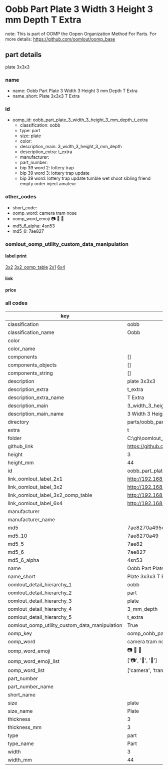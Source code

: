 # Oobb Part Plate 3 Width 3 Height 3 mm Depth T Extra  

note: This is part of OOMP the Oopen Organization Method For Parts. For more details: https://github.com/oomlout/oomp_base

##  part details
  



plate 3x3x3



### name
* name: Oobb Part Plate 3 Width 3 Height 3 mm Depth T Extra
* name_short: Plate 3x3x3 T Extra
### id
* oomp_id: oobb_part_plate_3_width_3_height_3_mm_depth_t_extra
  * classification: oobb
  * type: part
  * size: plate
  * color: 
  * description_main: 3_width_3_height_3_mm_depth
  * description_extra: t_extra
  * manufacturer: 
  * part_number: 
  * bip 39 word 2: lottery trap
  * bip 39 word 3: lottery trap update
  * bip 39 word: lottery trap update tumble wet shoot sibling friend empty order inject amateur

### other_codes
* short_code: 
* oomp_word: camera tram nose
* oomp_word_emoji :camera: :tram: :nose:
* md5_6_alpha: 4sn53
* md5_6: 7ae827






### oomlout_oomp_utility_custom_data_manipulation
#### label print
[3x2](http://192.168.1.245:1112/?label=oomp%204sn53)
[3x2_oomp_table](http://192.168.1.108:1112/?label=oomp%204sn53)
[2x1](http://192.168.1.242:1112/?label=oomp%204sn53)
[6x4](http://192.168.1.55:1112/?label=oomp%204sn53)    

#### link

                              

#### price







### all codes 
| key | value |  
| --- | --- |  
| classification | oobb |  
| classification_name | Oobb |  
| color |  |  
| color_name |  |  
| components | [] |  
| components_objects | [] |  
| components_string | [] |  
| description | plate 3x3x3 |  
| description_extra | t_extra |  
| description_extra_name | T Extra |  
| description_main | 3_width_3_height_3_mm_depth |  
| description_main_name | 3 Width 3 Height 3 mm Depth |  
| directory | parts/oobb_part_plate_3_width_3_height_3_mm_depth_t_extra |  
| extra | t |  
| folder | C:\gh\oomlout_oobb_version_4_generated_parts\things\oobb_part_plate_3_width_3_height_3_mm_depth_t_extra |  
| github_link | https://github.com/oomlout/oomlout_oomp_part_src/tree/main/parts/oobb_part_plate_3_width_3_height_3_mm_depth_t_extra |  
| height | 3 |  
| height_mm | 44 |  
| id | oobb_part_plate_3_width_3_height_3_mm_depth_t_extra |  
| link_oomlout_label_2x1 | http://192.168.1.242:1112/?label=oomp%204sn53 |  
| link_oomlout_label_3x2 | http://192.168.1.245:1112/?label=oomp%204sn53 |  
| link_oomlout_label_3x2_oomp_table | http://192.168.1.108:1112/?label=oomp%204sn53 |  
| link_oomlout_label_6x4 | http://192.168.1.55:1112/?label=oomp%204sn53 |  
| manufacturer |  |  
| manufacturer_name |  |  
| md5 | 7ae8270a495cf8f71a7ccea5dd39d420 |  
| md5_10 | 7ae8270a49 |  
| md5_5 | 7ae82 |  
| md5_6 | 7ae827 |  
| md5_6_alpha | 4sn53 |  
| name | Oobb Part Plate 3 Width 3 Height 3 mm Depth T Extra |  
| name_short | Plate 3x3x3 T Extra |  
| oomlout_detail_hierarchy_1 | oobb |  
| oomlout_detail_hierarchy_2 | part |  
| oomlout_detail_hierarchy_3 | plate |  
| oomlout_detail_hierarchy_4 | 3_mm_depth |  
| oomlout_detail_hierarchy_5 | t_extra |  
| oomlout_oomp_utility_custom_data_manipulation | True |  
| oomp_key | oomp_oobb_part_plate_3_width_3_height_3_mm_depth_t_extra |  
| oomp_word | camera tram nose |  
| oomp_word_emoji | :camera: :tram: :nose: |  
| oomp_word_emoji_list | [':camera:', ':tram:', ':nose:'] |  
| oomp_word_list | ['camera', 'tram', 'nose'] |  
| part_number |  |  
| part_number_name |  |  
| short_name |  |  
| size | plate |  
| size_name | Plate |  
| thickness | 3 |  
| thickness_mm | 3 |  
| type | part |  
| type_name | Part |  
| width | 3 |  
| width_mm | 44 |  
